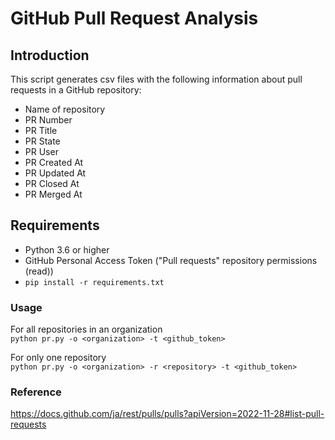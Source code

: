 # GitHub Pull Request Analysis

## Introduction
This script generates csv files with the following information about pull requests in a GitHub repository:
- Name of repository
- PR Number
- PR Title
- PR State
- PR User
- PR Created At
- PR Updated At
- PR Closed At
- PR Merged At

## Requirements
- Python 3.6 or higher
- GitHub Personal Access Token ("Pull requests" repository permissions (read))
- `pip install -r requirements.txt`

### Usage
For all repositories in an organization<br>
`python pr.py -o <organization> -t <github_token>`

For only one repository<br>
`python pr.py -o <organization> -r <repository> -t <github_token>`

### Reference
https://docs.github.com/ja/rest/pulls/pulls?apiVersion=2022-11-28#list-pull-requests
